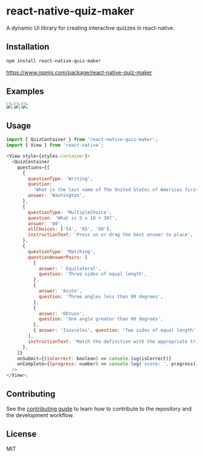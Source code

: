 # react-native-quiz-maker

A dynamic UI library for creating interactive quizzes in react-native.

## Installation

```sh
npm install react-native-quiz-maker
```

https://www.npmjs.com/package/react-native-quiz-maker

## Examples

![](https://user-images.githubusercontent.com/31594943/114805261-aa0feb00-9d70-11eb-9a58-4eb1fd7b1a08.gif)
![](https://user-images.githubusercontent.com/31594943/114805255-a8debe00-9d70-11eb-8df3-d3388b86f18f.gif)
![](https://user-images.githubusercontent.com/31594943/114805253-a714fa80-9d70-11eb-86c3-f00eb01abc47.gif)

## Usage

```js
import { QuizContainer } from 'react-native-quiz-maker';
import { View } from 'react-native';

<View style={styles.container}>
  <QuizContainer
    questions={[
      {
        questionType: 'Writing',
        question:
          'What is the last name of The United States of Americas first President?',
        answer: 'Washington',
      },
      {
        questionType: 'MultipleChoice',
        question: 'What is 5 x 10 + 30?',
        answer: '80',
        allChoices: ['54', '85', '80'],
        instructionText: 'Press on or drag the best answer to place',
      },
      {
        questionType: 'Matching',
        questionAnswerPairs: [
          {
            answer: ' Equilateral',
            question: 'Three sides of equal length',
          },
          {
            answer: 'Acute',
            question: 'Three angles less than 90 degrees',
          },
          {
            answer: 'Obtuse',
            question: 'One angle greater than 90 degrees',
          },
          { answer: 'Isosceles', question: 'Two sides of equal length' },
        ],
        instructionText: 'Match the definition with the appropriate triangle',
      },
    ]}
    onSubmit={(isCorrect: boolean) => console.log(isCorrect)}
    onComplete={(progress: number) => console.log('score: ', progress)}
  />
</View>;
```

## Contributing

See the [contributing guide](CONTRIBUTING.md) to learn how to contribute to the repository and the development workflow.

## License

MIT
